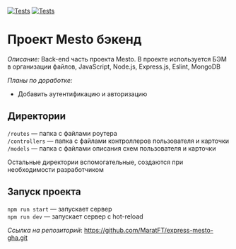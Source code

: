 [![Tests](../../actions/workflows/tests-13-sprint.yml/badge.svg)](../../actions/workflows/tests-13-sprint.yml) [![Tests](../../actions/workflows/tests-14-sprint.yml/badge.svg)](../../actions/workflows/tests-14-sprint.yml)

# Проект Mesto бэкенд

_Описание:_
Back-end часть проекта Mesto. В проекте используется БЭМ в организации файлов, JavaScript, Node.js, Express.js, Eslint, MongoDB

_Планы по доработке:_

- Добавить аутентификацию и авторизацию

## Директории

`/routes` — папка с файлами роутера  
`/controllers` — папка с файлами контроллеров пользователя и карточки  
`/models` — папка с файлами описания схем пользователя и карточки

Остальные директории вспомогательные, создаются при необходимости разработчиком

## Запуск проекта

`npm run start` — запускает сервер  
`npm run dev` — запускает сервер с hot-reload

_Ссылка на репозиторий_: https://github.com/MaratFT/express-mesto-gha.git

